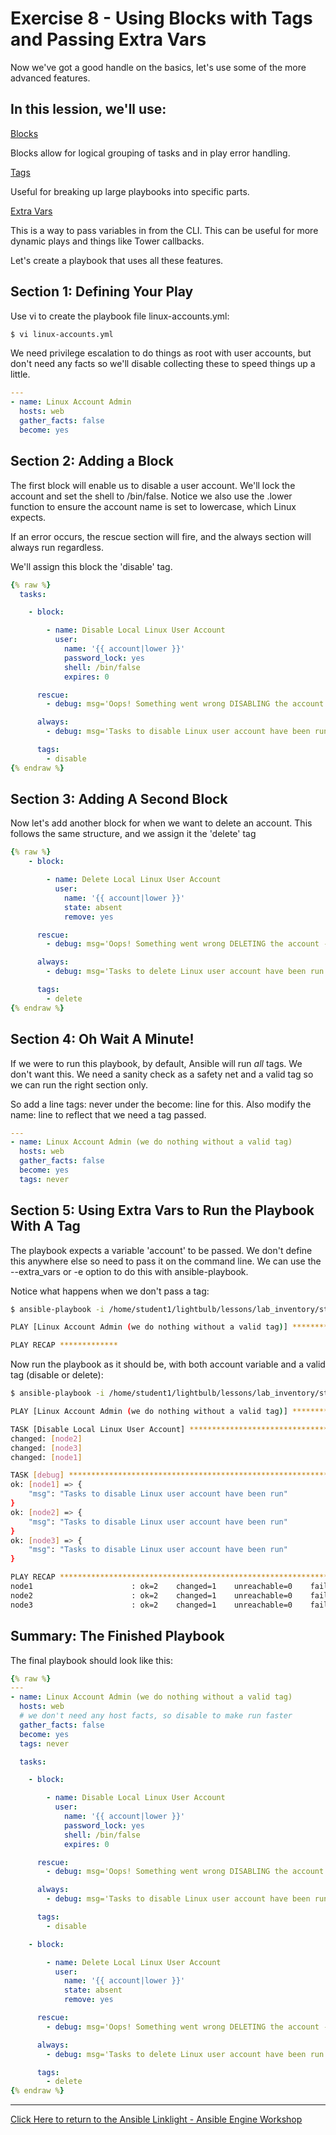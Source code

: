 # Exercise 8 - Using Blocks with Tags and Passing Extra Vars

Now we've got a good handle on the basics, let's use some of the more advanced features.

## In this lession, we'll use:

[Blocks](https://docs.ansible.com/ansible/latest/user_guide/playbooks_blocks.html#blocks)

Blocks allow for logical grouping of tasks and in play error handling.

[Tags](https://docs.ansible.com/ansible/latest/user_guide/playbooks_tags.html#tags)

Useful for breaking up large playbooks into specific parts.

[Extra Vars](https://docs.ansible.com/ansible/latest/user_guide/playbooks_variables.html#passing-variables-on-the-command-line)

This is a way to pass variables in from the CLI. This can be useful for more dynamic plays and things like Tower callbacks.

Let's create a playbook that uses all these features.


## Section 1: Defining Your Play

Use vi to create the playbook file linux-accounts.yml:

```bash
$ vi linux-accounts.yml
```

We need privilege escalation to do things as root with user accounts, but don't need any facts so we'll disable collecting these to speed things up a little.

```yml
---
- name: Linux Account Admin
  hosts: web
  gather_facts: false
  become: yes
```

## Section 2: Adding a Block

The first block will enable us to disable a user account. We'll lock the account and set the shell to /bin/false.
Notice we also use the .lower function to ensure the account name is set to lowercase, which Linux expects.

If an error occurs, the rescue section will fire, and the always section will always run regardless.

We'll assign this block the 'disable' tag.

```yml
{% raw %}
  tasks:

    - block:

        - name: Disable Local Linux User Account
          user:
            name: '{{ account|lower }}'
            password_lock: yes
            shell: /bin/false
            expires: 0

      rescue:
        - debug: msg='Oops! Something went wrong DISABLING the account - please investigate'

      always:
        - debug: msg='Tasks to disable Linux user account have been run'

      tags:
        - disable
{% endraw %}
```

## Section 3: Adding A Second Block

Now let's add another block for when we want to delete an account.
This follows the same structure, and we assign it the 'delete' tag


```yml
{% raw %}
    - block:

        - name: Delete Local Linux User Account
          user:
            name: '{{ account|lower }}'
            state: absent
            remove: yes

      rescue:
        - debug: msg='Oops! Something went wrong DELETING the account - please investigate'

      always:
        - debug: msg='Tasks to delete Linux user account have been run'

      tags:
        - delete
{% endraw %}
```

## Section 4: Oh Wait A Minute!

If we were to run this playbook, by default, Ansible will run *all* tags. We don't want this. We need a sanity check as a safety net and a valid tag so we can run the right section only.

So add a line tags: never under the become: line for this. Also modify the name: line to reflect that we need a tag passed.

```yml
---
- name: Linux Account Admin (we do nothing without a valid tag)
  hosts: web
  gather_facts: false
  become: yes
  tags: never
```

## Section 5: Using Extra Vars to Run the Playbook With A Tag


The playbook expects a variable 'account' to be passed. We don't define this anywhere else so need to pass it on the command line.
We can use the --extra_vars or -e option to do this with ansible-playbook.

Notice what happens when we don't pass a tag:

```bash
$ ansible-playbook -i /home/student1/lightbulb/lessons/lab_inventory/student1-instances.txt linux-accounts.yml -e "account=fred"

PLAY [Linux Account Admin (we do nothing without a valid tag)] ******************************************************************************

PLAY RECAP *************
```

Now run the playbook as it should be, with both account variable and a valid tag (disable or delete):

```bash
$ ansible-playbook -i /home/student1/lightbulb/lessons/lab_inventory/student1-instances.txt linux-accounts.yml -e "account=FRed" --tags disable

PLAY [Linux Account Admin (we do nothing without a valid tag)] ******************************************************************************

TASK [Disable Local Linux User Account] *****************************************************************************************************
changed: [node2]
changed: [node3]
changed: [node1]

TASK [debug] ********************************************************************************************************************************
ok: [node1] => {
    "msg": "Tasks to disable Linux user account have been run"
}
ok: [node2] => {
    "msg": "Tasks to disable Linux user account have been run"
}
ok: [node3] => {
    "msg": "Tasks to disable Linux user account have been run"
}

PLAY RECAP **********************************************************************************************************************************
node1                      : ok=2    changed=1    unreachable=0    failed=0
node2                      : ok=2    changed=1    unreachable=0    failed=0
node3                      : ok=2    changed=1    unreachable=0    failed=0
```

## Summary: The Finished Playbook

The final playbook should look like this:

```yml
{% raw %}
---
- name: Linux Account Admin (we do nothing without a valid tag)
  hosts: web
  # we don't need any host facts, so disable to make run faster
  gather_facts: false
  become: yes
  tags: never

  tasks:

    - block:

        - name: Disable Local Linux User Account
          user:
            name: '{{ account|lower }}'
            password_lock: yes
            shell: /bin/false
            expires: 0

      rescue:
        - debug: msg='Oops! Something went wrong DISABLING the account - please investigate'

      always:
        - debug: msg='Tasks to disable Linux user account have been run'

      tags:
        - disable

    - block:

        - name: Delete Local Linux User Account
          user:
            name: '{{ account|lower }}'
            state: absent
            remove: yes

      rescue:
        - debug: msg='Oops! Something went wrong DELETING the account - please investigate'

      always:
        - debug: msg='Tasks to delete Linux user account have been run'

      tags:
        - delete
{% endraw %}
```


---

[Click Here to return to the Ansible Linklight - Ansible Engine Workshop](../README.md)
